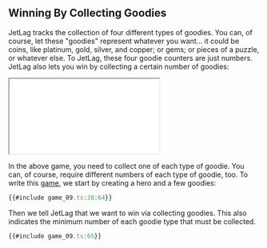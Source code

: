 ## Winning By Collecting Goodies

JetLag tracks the collection of four different types of goodies.  You can, of
course, let these "goodies" represent whatever you want... it could be coins,
like platinum, gold, silver, and copper; or gems; or pieces of a puzzle, or
whatever else.  To JetLag, these four goodie counters are just numbers.  JetLag
also lets you win by collecting a certain number of goodies:

<iframe src="./game_09.iframe.html"></iframe>

In the above game, you need to collect one of each type of goodie.  You can, of
course, require different numbers of each type of goodie, too.  To write this
[game](game_09.ts), we start by creating a hero and a few goodies:

```typescript
{{#include game_09.ts:38:64}}
```

Then we tell JetLag that we want to win via collecting goodies.  This also
indicates the minimum number of each goodie type that must be collected.

```typescript
{{#include game_09.ts:65}}
```
